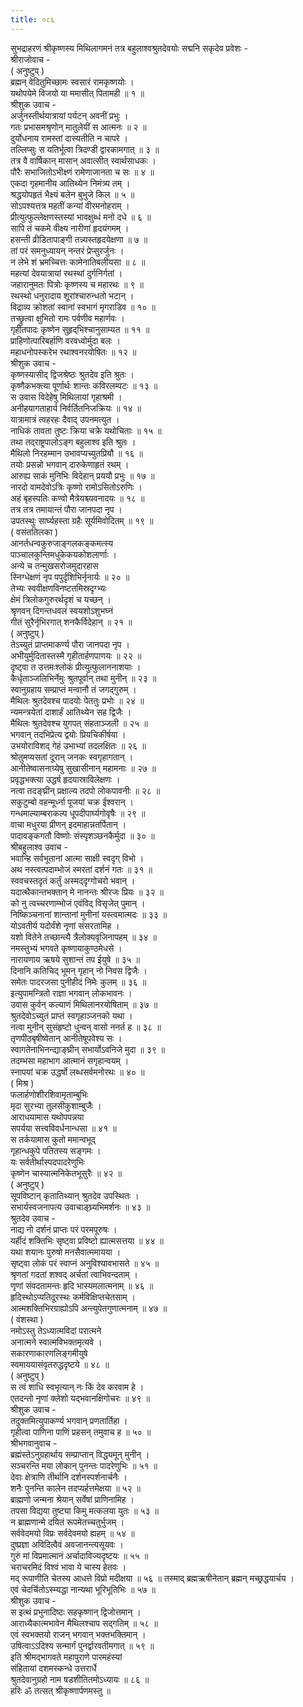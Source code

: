 ```yaml
---
title: ०८६
---
```

सुभद्राहरणं श्रीकृष्णस्य मिथिलागमनं तत्र बहुलाश्वश्रुतदेवयोः सद्मनि सकृदेव प्रवेशः -  
श्रीराजोवाच -  
( अनुष्टुप् )  
ब्रह्मन् वेदितुमिच्छामः स्वसारं रामकृष्णयोः ।  
यथोपयेमे विजयो या ममासीत् पितामही ॥ १ ॥  
श्रीशुक उवाच -  
अर्जुनस्तीर्थयात्रायां पर्यटन् अवनीं प्रभुः ।  
गतः प्रभासमश्रृणोन् मातुलेयीं स आत्मनः ॥ २ ॥  
दुर्योधनाय रामस्तां दास्यतीति न चापरे ।  
तल्लिप्सुः स यतिर्भूत्वा त्रिदण्डी द्वारकामगात् ॥ ३ ॥  
तत्र वै वार्षिकान् मासान् अवात्सीत् स्वार्थसाधकः ।  
पौरैः सभाजितोऽभीक्ष्णं रामेणाजानता च सः ॥ ४ ॥  
एकदा गृहमानीय आतिथ्येन निमंत्र्य तम् ।  
श्रद्धयोपहृतं भैक्ष्यं बलेन बुभुजे किल ॥ ५ ॥  
सोऽपश्यत्तत्र महतीं कन्यां वीरमनोहराम् ।  
प्रीत्युत्फुल्लेक्षणस्तस्यां भावक्षुब्धं मनो दधे ॥ ६ ॥  
सापि तं चकमे वीक्ष्य नारीणां हृदयंगमम् ।  
हसन्ती व्रीडितापाङ्गी तन्न्यस्तहृदयेक्षणा ॥ ७ ॥  
तां परं समनुध्यायन् नन्तरं प्रेप्सुरर्जुनः ।  
न लेभे शं भ्रमच्चित्तः कामेनातिबलीयसा ॥ ८ ॥  
महत्यां देवयात्रायां रथस्थां दुर्गनिर्गतां ।  
जहारानुमतः पित्रोः कृष्णस्य च महारथः ॥ ९ ॥  
रथस्थो धनुरादाय शूरांश्चारुन्धतो भटान् ।  
विद्राव्य क्रोशतां स्वानां स्वभागं मृगराडिव ॥ १० ॥  
तच्छ्रुत्वा क्षुभितो रामः पर्वणीव महार्णवः ।  
गृहीतपादः कृष्णेन सुहृद्‌भिश्चानुसाम्यत ॥ ११ ॥  
प्राहिणोत्पारिबर्हाणि वरवध्वोर्मुदा बलः ।  
महाधनोपस्करेभ रथाश्वनरयोषितः ॥ १२ ॥  
श्रीशुक उवाच -  
कृष्णस्यासीद् द्विजश्रेष्ठः श्रुतदेव इति श्रुतः ।  
कृष्णैकभक्त्या पूर्णार्थः शान्तः कविरलम्पटः ॥ १३ ॥  
स उवास विदेहेषु मिथिलायां गृहाश्रमी ।  
अनीहयागताहार्य निर्वर्तितनिजक्रियः ॥ १४ ॥  
यात्रामात्रं त्वहरहः दैवाद् उपनमत्युत ।  
नाधिकं तावता तुष्टः क्रिया चक्रे यथोचिताः ॥ १५ ॥  
तथा तद्‌राष्ट्रपालोऽङ्ग बहुलाश्व इति श्रुतः ।  
मैथिलो निरहम्मान उभावप्यच्युतप्रियौ ॥ १६ ॥  
तयोः प्रसन्नो भगवान् दारुकेणाहृतं रथम् ।  
आरुह्य साकं मुनिभिः विदेहान् प्रययौ प्रभुः ॥ १७ ॥  
नारदो वामदेवोऽत्रिः कृष्णो रामोऽसितोऽरुणिः ।  
अहं बृहस्पतिः कण्वो मैत्रेयश्च्यवनादयः ॥ १८ ॥  
तत्र तत्र तमायान्तं पौरा जानपदा नृप ।  
उपतस्थुः सार्घ्यहस्ता ग्रहैः सूर्यमिवोदितम् ॥ १९ ॥  
( वसंततिलका )  
आनर्तधन्वकुरुजाङ्गलकङ्कमत्स्य  
पाञ्चालकुन्तिमधुकेकयकोशलार्णाः ।  
अन्ये च तन्मुखसरोजमुदारहास  
स्निग्धेक्षणं नृप पपुर्दृशिभिर्नृनार्यः ॥ २० ॥  
तेभ्यः स्ववीक्षणविनष्टतमिस्रदृग्भ्यः  
क्षेमं त्रिलोकगुरुरर्थदृशं च यच्छन् ।  
श्रृणवन् दिगन्तधवलं स्वयशोऽशुभघ्नं  
गीतं सुरैर्नृभिरगात् शनकैर्विदेहान् ॥ २१ ॥  
( अनुष्टुप् )  
तेऽच्युतं प्राप्तमाकर्ण्य पौरा जानपदा नृप ।  
अभीयुर्मुदितास्तस्मै गृहीतार्हणपाणयः ॥ २२ ॥  
दृष्ट्वा त उत्तमःश्लोकं प्रीत्युत्फुलाननाशयाः ।  
कैर्धृताञ्जलिभिर्नेमुः श्रुतपूर्वान् तथा मुनीन् ॥ २३ ॥  
स्वानुग्रहाय सम्प्राप्तं मन्वानौ तं जगद्‌गुरुम् ।  
मैथिलः श्रुतदेवश्च पादयोः पेततुः प्रभोः ॥ २४ ॥  
न्यमन्त्रयेतां दाशार्हं आतिथ्येन सह द्विजैः ।  
मैथिलः श्रुतदेवश्च युगपत् संहताञ्जली ॥ २५ ॥  
भगवान् तदभिप्रेत्य द्वयोः प्रियचिकीर्षया ।  
उभयोराविशद्‌ गेहं उभाभ्यां तदलक्षितः ॥ २६ ॥  
श्रोतुमप्यसतां दूरान् जनकः स्वगृहागतान् ।  
आनीतेष्वासनाग्र्येषु सुखासीनान् महामनाः ॥ २७ ॥  
प्रवृद्धभक्त्या उद्धर्ष हृदयास्राविलेक्षणः ।  
नत्वा तदङ्‌घ्रीन् प्रक्षाल्य तदपो लोकपावनीः ॥ २८ ॥  
सकुटुम्बो वहन्मूर्ध्ना पूजयां चक्र ईश्वरान् ।  
गन्धमाल्याम्बराकल्प धूपदीपार्घ्यगोवृषैः ॥ २९ ॥  
वाचा मधुरया प्रीणन् इदमाहान्नतर्पितान् ।  
पादावङ्कगतौ विष्णोः संस्पृशञ्छनकैर्मुदा ॥ ३० ॥  
श्रीबहुलाश्व उवाच -  
भवान्हि सर्वभूतानां आत्मा साक्षी स्वदृग् विभो ।  
अथ नस्त्वत्पदाम्भोजं स्मरतां दर्शनं गतः ॥ ३१ ॥  
स्ववचस्तदृतं कर्तुं अस्मद्‌दृग्गोचरो भवान् ।  
यदात्थैकान्तभक्तान् मे नानन्तः श्रीरजः प्रियः ॥ ३२ ॥  
को नु त्वच्चरणाम्भोजं एवंविद् विसृजेत् पुमान् ।  
निष्किञ्चनानां शान्तानां मुनीनां यस्त्वमात्मदः ॥ ३३ ॥  
योऽवतीर्य यदोर्वंशे नृणां संसरतामिह ।  
यशो वितेने तच्छान्त्यै त्रैलोक्यवृजिनापहम् ॥ ३४ ॥  
नमस्तुभ्यं भगवते कृष्णायाकुण्ठमेधसे ।  
नारायणाय ऋषये सुशान्तं तप ईयुषे ॥ ३५ ॥  
दिनानि कतिचिद्‌ भूमन् गृहान् नो निवस द्विजैः ।  
समेतः पादरजसा पुनीहीदं निमेः कुलम् ॥ ३६ ॥  
इत्युपामन्त्रितो राज्ञा भगवान् लोकभावनः ।  
उवास कुर्वन् कल्याणं मिथिलानरयोषिताम् ॥ ३७ ॥  
श्रुतदेवोऽच्युतं प्राप्तं स्वगृहाञ्जनको यथा ।  
नत्वा मुनीन् सुसंहृष्टो धुन्वन् वासो ननर्त ह ॥ ३८ ॥  
तृणपीठबृषीष्वेतान् आनीतेषूपवेश्य सः ।  
स्वागतेनाभिनन्द्याङ्‌घ्रीन् सभार्योऽवनिजे मुदा ॥ ३९ ॥  
तदम्भसा महाभाग आत्मानं सगृहान्वयम् ।  
स्नापयां चक्र उद्धर्षो लब्धसर्वमनोरथः ॥ ४० ॥  
( मिश्र )  
फलार्हणोशीरशिवामृताम्बुभिः  
मृदा सुरभ्या तुलसीकुशाम्बुजैः ।  
आराधयामास यथोपपन्नया  
सपर्यया सत्त्वविवर्धनान्धसा ॥ ४१ ॥  
स तर्कयामास कुतो ममान्वभूद्  
गृहान्धकुपे पतितस्य सङ्गमः ।  
यः सर्वतीर्थास्पदपादरेणुभिः  
कृष्णेन चास्यात्मनिकेतभूसुरैः ॥ ४२ ॥  
( अनुष्टुप् )  
सूपविष्टान् कृतातिथ्यान् श्रुतदेव उपस्थितः ।  
सभार्यस्वजनापत्य उवाचाङ्‌घ्र्यभिमर्शनः ॥ ४३ ॥  
श्रुतदेव उवाच -  
नाद्य नो दर्शनं प्राप्तः परं परमपूरुषः ।  
यर्हीदं शक्तिभिः सृष्ट्वा प्रविष्टो ह्यात्मसत्तया ॥ ४४ ॥  
यथा शयानः पुरुषो मनसैवात्ममायया ।  
सृष्ट्वा लोकं परं स्वाप्नं अनुविश्यावभासते ॥ ४५ ॥  
श्रृणतां गदतां शश्वद् अर्चतां त्वाभिवन्दताम् ।  
णृणां संवदतामन्तः हृदि भास्यमलात्मनाम् ॥ ४६ ॥  
हृदिस्थोऽप्यतिदूरस्थः कर्मविक्षिप्तचेतसाम् ।  
आत्मशक्तिभिरग्राह्योऽपि अन्त्युपेतगुणात्मनाम् ॥ ४७ ॥  
( वंशस्था )  
नमोऽस्तु तेऽध्यात्मविदां परात्मने  
अनात्मने स्वात्मविभक्तमृत्यवे ।  
सकारणाकारणलिङ्गमीयुषे  
स्वमाययासंवृतरुद्धदृष्टये ॥ ४८ ॥  
( अनुष्टुप् )  
स त्वं शाधि स्वभृत्यान् नः किं देव करवाम हे ।  
एतदन्तो नृणां क्लेशो यद्‌भवानक्षिगोचरः ॥ ४९ ॥  
श्रीशुक उवाच -  
तदुक्तमित्युपाकर्ण्य भगवान् प्रणतार्तिहा ।  
गृहीत्वा पाणिना पाणिं प्रहसन् तमुवाच ह ॥ ५० ॥  
श्रीभगवानुवाच -  
ब्रह्मंस्तेऽनुग्रहार्थाय सम्प्राप्तान् विद्ध्यमून् मुनीन् ।  
सञ्चरन्ति मया लोकान् पुनन्तः पादरेणुभिः ॥ ५१ ॥  
देवाः क्षेत्राणि तीर्थानि दर्शनस्पर्शनार्चनैः ।  
शनैः पुनन्ति कालेन तदप्यर्हत्तमेक्षया ॥ ५२ ॥  
ब्राह्मणो जन्मना श्रेयान् सर्वेषां प्राणिनामिह ।  
तपसा विद्यया तुष्ट्या किमु मत्कलया युतः ॥ ५३ ॥  
न ब्राह्मणान्मे दयितं रूपमेतच्चतुर्भुजम् ।  
सर्ववेदमयो विप्रः सर्वदेवमयो ह्यहम् ॥ ५४ ॥  
दुष्प्रज्ञा अविदित्वैवं अवजानन्त्यसूयवः ।  
गुरुं मां विप्रमात्मानं अर्चादाविज्यदृष्टयः ॥ ५५ ॥  
चराचरमिदं विश्वं भावा ये चास्य हेतवः ।  
मद् रूपाणीति चेतस्य आधत्ते विप्रो मदीक्षया ॥ ५६ ॥ तस्माद्‌ ब्रह्मऋषीनेतान् ब्रह्मन् मच्छ्रद्धयार्चय ।  
एवं चेदर्चितोऽस्म्यद्धा नान्यथा भूरिभूतिभिः ॥ ५७ ॥  
श्रीशुक उवाच -  
स इत्थं प्रभुनादिष्टः सहकृष्णान् द्विजोत्तमान् ।  
आराध्यैकात्मभावेन मैथिलश्चाप सद्‌गतिम् ॥ ५८ ॥  
एवं स्वभक्तयो राजन् भगवान् भक्तभक्तिमान् ।  
उषित्वाऽऽदिश्य सन्मार्गं पुनर्द्वारवतीमगात् ॥ ५९ ॥  
इति श्रीमद्भागवते महापुराणे पारमहंस्यां  
संहितायां दशमस्कन्धे उत्तरार्धे  
श्रुतदेवानुग्रहो नाम षडशीतितमोऽध्यायः ॥ ८६ ॥  
हरिः ॐ तत्सत् श्रीकृष्णार्पणमस्तु ॥